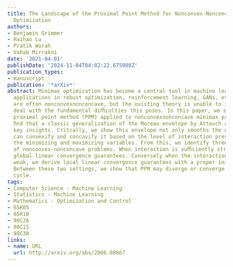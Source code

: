 ```yaml
---
title: The Landscape of the Proximal Point Method for Nonconvex-Nonconcave Minimax
  Optimization
authors:
- Benjamin Grimmer
- Haihao Lu
- Pratik Worah
- Vahab Mirrokni
date: '2021-04-01'
publishDate: '2024-11-04T04:02:22.675080Z'
publication_types:
- manuscript
publication: '*arXiv*'
abstract: Minimax optimization has become a central tool in machine learning with
  applications in robust optimization, reinforcement learning, GANs, etc. These applications
  are often nonconvexnonconcave, but the existing theory is unable to identify and
  deal with the fundamental diﬃculties this poses. In this paper, we study the classic
  proximal point method (PPM) applied to nonconvexnonconcave minimax problems. We
  ﬁnd that a classic generalization of the Moreau envelope by Attouch and Wets provides
  key insights. Critcally, we show this envelope not only smooths the objective but
  can convexify and concavify it based on the level of interaction present between
  the minimizing and maximizing variables. From this, we identify three distinct regions
  of nonconvex-nonconcave problems. When interaction is suﬃciently strong, we derive
  global linear convergence guarantees. Conversely when the interaction is fairly
  weak, we derive local linear convergence guarantees with a proper initialization.
  Between these two settings, we show that PPM may diverge or converge to a limit
  cycle.
tags:
- Computer Science - Machine Learning
- Statistics - Machine Learning
- Mathematics - Optimization and Control
- 65K05
- 65K10
- 90C26
- 90C15
- 90C30
links:
- name: URL
  url: http://arxiv.org/abs/2006.08667
---
```

